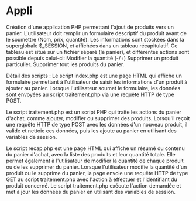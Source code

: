 # Appli
Création d'une application PHP permettant l'ajout de produits vers un panier.
L'utilisateur doit remplir un formulaire descriptif du produit avant de le soumettre (Nom, prix, quantité).
Les informations sont stockées dans la superglobale $_SESSION, et affichées dans un tableau récapitulatif.
Ce tableau est situé sur un fichier séparé (le panier), et différentes actions sont possible depuis celui-ci:
  Modifier la quantité (-/+)
  Supprimer un produit particulier.
  Supprimer tout les produits du panier.

Détail des scripts : 
Le script index.php est une page HTML qui affiche un formulaire permettant à l'utilisateur de saisir les informations d'un produit à ajouter au panier. Lorsque l'utilisateur soumet le formulaire, les données sont envoyées au script traitement.php via une requête HTTP de type POST.

Le script traitement.php est un script PHP qui traite les actions du panier d'achat, comme ajouter, modifier ou supprimer des produits. Lorsqu'il reçoit une requête HTTP de type POST avec les données d'un nouveau produit, il valide et nettoie ces données, puis les ajoute au panier en utilisant des variables de session.

Le script recap.php est une page HTML qui affiche un résumé du contenu du panier d'achat, avec la liste des produits et leur quantité totale. Elle permet également à l'utilisateur de modifier la quantité de chaque produit ou de les supprimer du panier. Lorsque l'utilisateur modifie la quantité d'un produit ou le supprime du panier, la page envoie une requête HTTP de type GET au script traitement.php avec l'action à effectuer et l'identifiant du produit concerné. Le script traitement.php exécute l'action demandée et met à jour les données du panier en utilisant des variables de session.
